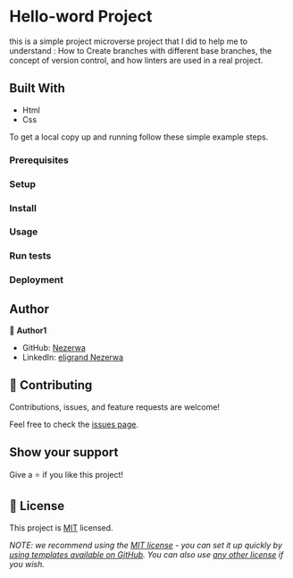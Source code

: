 
# Hello-word Project

this is a simple project  microverse project that I did to help me to understand :
How to Create branches with different base branches,
 the concept of version control,
and how linters are used in a real project.



## Built With

- Html
- Css


To get a local copy up and running follow these simple example steps.

### Prerequisites

### Setup

### Install

### Usage

### Run tests

### Deployment



## Author

👤 **Author1**

- GitHub: [Nezerwa](https://github.com/settings/profile)
- LinkedIn: [eligrand Nezerwa](https://www.linkedin.com/in/eligrand-nezerwa/)



## 🤝 Contributing

Contributions, issues, and feature requests are welcome!

Feel free to check the [issues page](../../issues/).

## Show your support

Give a ⭐️ if you like this project!


## 📝 License

This project is [MIT](./LICENSE) licensed.

_NOTE: we recommend using the [MIT license](https://choosealicense.com/licenses/mit/) - you can set it up quickly by [using templates available on GitHub](https://docs.github.com/en/communities/setting-up-your-project-for-healthy-contributions/adding-a-license-to-a-repository). You can also use [any other license](https://choosealicense.com/licenses/) if you wish._
